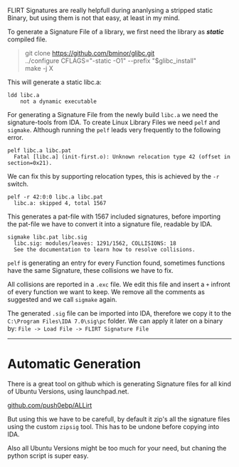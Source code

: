 
FLIRT Signatures are really helpfull during ananlysing a stripped static Binary, but using them is not that easy, at least in my mind.

To generate a Signature File of a library, we first need the library as ***static***
compiled file.

> git clone https://github.com/bminor/glibc.git <br/>
> ../configure CFLAGS="-static -O1" --prefix "$glibc_install" <br/>
> make -j X <br/>

This will generate a static libc.a:
```
ldd libc.a
    not a dynamic executable
```

For generating a Signature File from the newly build `libc.a` we need
the signature-tools from IDA. To create Linux Library Files we need 
`pelf` and `sigmake`. Although running the `pelf` leads very frequently
to the following error.

```
pelf libc.a libc.pat
  Fatal [libc.a] (init-first.o): Unknown relocation type 42 (offset in section=0x21).
```

We can fix this by supporting relocation types, this is achieved by the 
`-r` switch. 

```
pelf -r 42:0:0 libc.a libc.pat
  libc.a: skipped 4, total 1567
```

This generates a pat-file with 1567 included signatures, before importing
the pat-file we have to convert it into a signature file, readable by IDA.

```
sigmake libc.pat libc.sig
  libc.sig: modules/leaves: 1291/1562, COLLISIONS: 18
  See the documentation to learn how to resolve collisions.
```

`pelf` is generating an entry for every Function found, sometimes 
functions have the same Signature, these collisions we have to fix.

All collisions are reported in a `.exc` file. We edit this file and insert
a `+` infront of every function we want to keep. We remove all the comments as
suggested and we call `sigmake` again.

The generated `.sig` file can be imported into IDA, therefore we copy it to the 
`C:\Program Files\IDA 7.0\sig\pc` folder. We can apply it later on a binary by: 
`File -> Load File -> FLIRT Signature File`

___
# Automatic Generation

There is a great tool on github which is generating Signature files
for all kind of Ubuntu Versions, using launchpad.net. 

[github.com/push0ebp/ALLirt](https://github.com/push0ebp/ALLirt)

But using this we have to be carefull, by default it zip's all the
signature files using the custom `zipsig` tool. This has to be undone
before copying into IDA.

Also all Ubuntu Versions might be too much for your need, but chaning
the python script is super easy.

